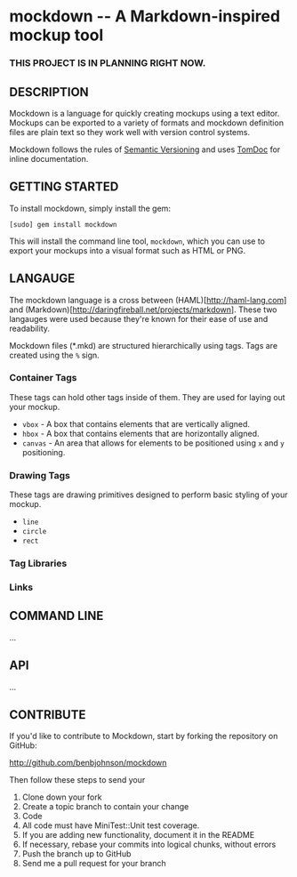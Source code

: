 mockdown -- A Markdown-inspired mockup tool
=============================================

### THIS PROJECT IS IN PLANNING RIGHT NOW. ###


## DESCRIPTION

Mockdown is a language for quickly creating mockups using a text editor.
Mockups can be exported to a variety of formats and mockdown definition files
are plain text so they work well with version control systems.

Mockdown follows the rules of [Semantic Versioning](http://semver.org/) and uses
[TomDoc](http://tomdoc.org) for inline documentation.


## GETTING STARTED

To install mockdown, simply install the gem:

	[sudo] gem install mockdown

This will install the command line tool, `mockdown`, which you can use to
export your mockups into a visual format such as HTML or PNG.


## LANGAUGE

The mockdown language is a cross between (HAML)[http://haml-lang.com] and
(Markdown)[http://daringfireball.net/projects/markdown]. These two langauges
were used because they're known for their ease of use and readability.

Mockdown files (*.mkd) are structured hierarchically using tags. Tags are
created using the `%` sign.

### Container Tags

These tags can hold other tags inside of them. They are used for laying out
your mockup.

* `vbox` - A box that contains elements that are vertically aligned.
* `hbox` - A box that contains elements that are horizontally aligned.
* `canvas` - An area that allows for elements to be positioned using `x` and
  `y` positioning.

### Drawing Tags

These tags are drawing primitives designed to perform basic styling of your
mockup.

* `line`
* `circle`
* `rect`

### Tag Libraries

### Links


## COMMAND LINE

...

## API

...

## CONTRIBUTE

If you'd like to contribute to Mockdown, start by forking the repository on GitHub:

http://github.com/benbjohnson/mockdown

Then follow these steps to send your 

1. Clone down your fork
1. Create a topic branch to contain your change
1. Code
1. All code must have MiniTest::Unit test coverage.
1. If you are adding new functionality, document it in the README
1. If necessary, rebase your commits into logical chunks, without errors
1. Push the branch up to GitHub
1. Send me a pull request for your branch